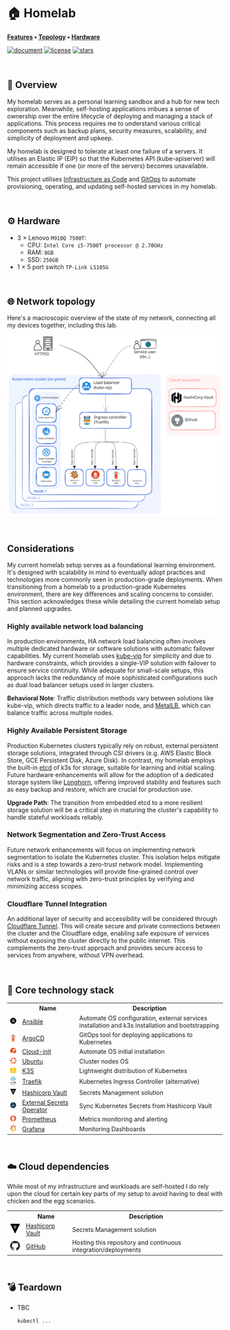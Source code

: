 # 🏠 Homelab

**[Features](#features) • [Topology](#🌐-network-topology) • [Hardware](#⚙️-hardware)**

[![document](https://img.shields.io/website?label=document&logo=gitbook&logoColor=white&style=flat-square&url=https%3A%2F%2Fhomelab.jordanhoare.com)](https://homelab.jordanhoare.com)
[![license](https://img.shields.io/github/license/jordanhoare/homelab?style=flat-square&logo=gnu&logoColor=white)](https://www.gnu.org/licenses/gpl-3.0.html)
[![stars](https://img.shields.io/github/stars/jordanhoare/homelab?logo=github&logoColor=white&color=gold&style=flat-square)](https://github.com/jordanhoare/homelab)


<br>

## 📖 Overview

My homelab serves as a personal learning sandbox and a hub for new tech exploration. Meanwhile, self-hosting applications imbues a sense of ownership over the entire lifecycle of deploying and managing a stack of applications. This process requires me to understand various critical components such as backup plans, security measures, scalability, and simplicity of deployment and upkeep.

My homelab is designed to tolerate at least one failure of a servers. It utilises an Elastic IP (EIP) so that the Kubernetes API (kube-apiserver) will remain accessible if one (or more of the servers) becomes unavailable. 

This project utilises [Infrastructure as Code](https://en.wikipedia.org/wiki/Infrastructure_as_code) and [GitOps](https://www.weave.works/technologies/gitops) to automate provisioning, operating, and updating self-hosted services in my homelab. 

<br>


## ⚙️ Hardware

- 3 × Lenovo `M910Q 7500T`:
    - CPU: `Intel Core i5-7500T processor @ 2.70GHz`
    - RAM: `8GB`
    - SSD: `256GB`
- 1 × 5 port switch `TP-Link LS105G`

<br>

## 🌐 Network topology

Here's a macroscopic overview of the state of my network, connecting all my devices together, including this lab.

![network](https://raw.githubusercontent.com/jordanhoare/homelab/main/docs/src/assets/drawings/topology.excalidraw.svg)


<br>

## Considerations

My current homelab setup serves as a foundational learning environment. It's designed with scalability in mind to eventually adopt practices and technologies more commonly seen in production-grade deployments. When transitioning from a homelab to a production-grade Kubernetes environment, there are key differences and scaling concerns to consider. This section acknowledges these while detailing the current homelab setup and planned upgrades.

### Highly available network load balancing
In production environments, HA network load balancing often involves multiple dedicated hardware or software solutions with automatic failover capabilities. My current homelab uses [kube-vip](https://kube-vip.io/) for simplicity and due to hardware constraints, which provides a single-VIP solution with failover to ensure service continuity. While adequate for small-scale setups, this approach lacks the redundancy of more sophisticated configurations such as dual load balancer setups used in larger clusters.

**Behavioral Note**: Traffic distribution methods vary between solutions like kube-vip, which directs traffic to a leader node, and [MetalLB](https://metallb.universe.tf/), which can balance traffic across multiple nodes.

### Highly Available Persistent Storage

Production Kubernetes clusters typically rely on robust, external persistent storage solutions, integrated through CSI drivers (e.g. AWS Elastic Block Store, GCE Persistent Disk, Azure Disk). In contrast, my homelab employs the built-in [etcd](https://docs.k3s.io/datastore/ha-embedded) of k3s for storage, suitable for learning and initial scaling. Future hardware enhancements will allow for the adoption of a dedicated storage system like [Longhorn](https://longhorn.io/), offering improved stability and features such as easy backup and restore, which are crucial for production use.

**Upgrade Path**: The transition from embedded etcd to a more resilient storage solution will be a critical step in maturing the cluster's capability to handle stateful workloads reliably.


### Network Segmentation and Zero-Trust Access
Future network enhancements will focus on implementing network segmentation to isolate the Kubernetes cluster. This isolation helps mitigate risks and is a step towards a zero-trust network model. Implementing VLANs or similar technologies will provide fine-grained control over network traffic, aligning with zero-trust principles by verifying and minimizing access scopes.

### Cloudflare Tunnel Integration
An additional layer of security and accessibility will be considered through [Cloudflare Tunnel](https://www.cloudflare.com/en-au/products/tunnel/). This will create secure and private connections between the cluster and the Cloudflare edge, enabling safe exposure of services without exposing the cluster directly to the public internet. This complements the zero-trust approach and provides secure access to services from anywhere, without VPN overhead.


<br>

## 🔧 Core technology stack

<div class="d-flex">
<table class="table table-white table-borderer border-dark w-auto align-middle">
    <tr>
        <th></th>
        <th>Name</th>
        <th>Description</th>
    </tr>
    <tr>
        <td><img width="32" src="https://raw.githubusercontent.com/jordanhoare/homelab/main/docs/src/assets/logos/ansible.svg"></td>
        <td><a href="https://www.ansible.com">Ansible</a></td>
        <td>Automate OS configuration, external services installation and k3s installation and bootstrapping</td>
    </tr>
    <tr>
        <td><img width="32" src="https://raw.githubusercontent.com/jordanhoare/homelab/main/docs/src/assets/logos/argocd.svg"></td>
        <td><a href="https://argoproj.github.io/cd">ArgoCD</a></td>
        <td>GitOps tool for deploying applications to Kubernetes</td>
    </tr>
    <tr>
        <td><img width="32" src="https://raw.githubusercontent.com/jordanhoare/homelab/main/docs/src/assets/logos/cloud-init.svg"></td>
        <td><a href="https://cloudinit.readthedocs.io/en/latest/">Cloud-init</a></td>
        <td>Automate OS initial installation</td>
    </tr>
    <tr>
        <td><img width="32" src="https://raw.githubusercontent.com/jordanhoare/homelab/main/docs/src/assets/logos/ubuntu.svg"></td>
        <td><a href="https://ubuntu.com/">Ubuntu</a></td>
        <td>Cluster nodes OS</td>
    </tr>
    <tr>
        <td><img width="32" src="https://raw.githubusercontent.com/jordanhoare/homelab/main/docs/src/assets/logos/k3s.svg"></td>
        <td><a href="https://k3s.io/">K3S</a></td>
        <td>Lightweight distribution of Kubernetes</td>
    </tr>
    <tr>
        <td><img width="32" src="https://raw.githubusercontent.com/jordanhoare/homelab/main/docs/src/assets/logos/traefik.svg"></td>
        <td><a href="https://traefik.io/">Traefik</a></td>
        <td>Kubernetes Ingress Controller (alternative)</td>
    </tr>   
    <tr>
        <td><img width="32" src="https://raw.githubusercontent.com/jordanhoare/homelab/main/docs/src/assets/logos/vault.svg"></td>
        <td><a href="https://www.vaultproject.io/">Hashicorp Vault</a></td>
        <td>Secrets Management solution</td>
    </tr>
    <tr>
        <td><img width="32" src="https://raw.githubusercontent.com/jordanhoare/homelab/main/docs/src/assets/logos/external-secrets.svg"></td>
        <td><a href="https://external-secrets.io/">External Secrets Operator</a></td>
        <td>Sync Kubernetes Secrets from Hashicorp Vault</td>
    </tr>
    <tr>
        <td><img width="32" src="https://raw.githubusercontent.com/jordanhoare/homelab/main/docs/src/assets/logos/prometheus.svg"></td>
        <td><a href="https://prometheus.io/">Prometheus</a></td>
        <td>Metrics monitoring and alerting</td>
    </tr>
    <tr>
        <td><img width="32" src="https://raw.githubusercontent.com/jordanhoare/homelab/main/docs/src/assets/logos/grafana.svg"></td>
        <td><a href="https://grafana.com/oss/grafana/">Grafana</a></td>
        <td>Monitoring Dashboards</td>
    </tr>
</table>
</div>

<br>


## ☁️ Cloud dependencies

While most of my infrastructure and workloads are self-hosted I do rely upon the cloud for certain key parts of my setup to avoid having to deal with chicken and the egg scenarios.

<div class="d-flex">
<table class="table table-white table-borderer border-dark w-auto align-middle">
    <tr>
        <th></th>
        <th>Name</th>
        <th>Description</th>
    </tr>
    <tr>
        <td><img width="32" src="https://raw.githubusercontent.com/jordanhoare/homelab/main/docs/src/assets/logos/vault.svg"></td>
        <td><a href="https://www.vaultproject.io/">Hashicorp Vault</a></td>
        <td>Secrets Management solution</td>
    </tr>
    <tr>
        <td><img width="32" src="https://raw.githubusercontent.com/jordanhoare/homelab/main/docs/src/assets/logos/github.svg"></td>
        <td><a href="https://github.com/">GitHub</a></td>
        <td>Hosting this repository and continuous integration/deployments</td>
    </tr>
</table>
</div>

<br>


## 💣 Teardown

- TBC

  ```bash
  kubectl ...
  ```
